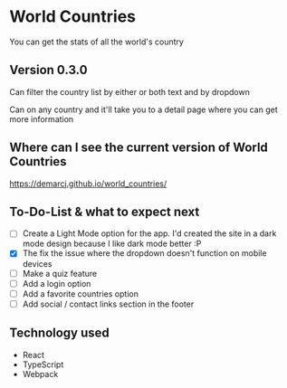# World Countries

You can get the stats of all the world's country

## Version 0.3.0

Can filter the country list by either or both text and by dropdown

Can on any country and it'll take you to a detail page where you can get more information

## Where can I see the current version of World Countries

https://demarcj.github.io/world_countries/

## To-Do-List & what to expect next
- [ ] Create a Light Mode option for the app. I'd created the site in a dark mode design because I like dark mode better :P 
- [x] The fix the issue where the dropdown doesn't function on mobile devices
- [ ] Make a quiz feature
- [ ] Add a login option
- [ ] Add a favorite countries option
- [ ] Add social / contact links section in the footer

## Technology used
* React
* TypeScript
* Webpack
